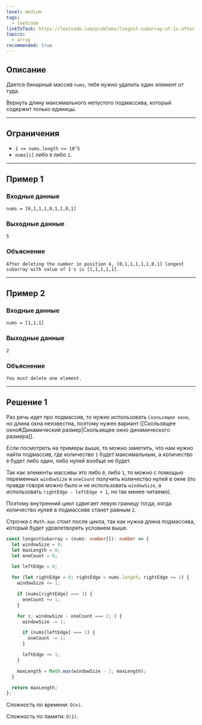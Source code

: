 ```yaml
---
level: medium
tags:
  - leetcode
linkToTask: https://leetcode.com/problems/longest-subarray-of-1s-after-deleting-one-element/description/
topics:
  - array
recommended: true
---
```

## Описание

Дается бинарный массив `nums`, тебе нужно удалить один элемент от туда.

Вернуть длину максимального непустого подмассива, который содержит только единицы.

---
## Ограничения

- `1 <= nums.length <= 10^5`
- `nums[i]` либо `0` либо `1`.

---
## Пример 1

### Входные данные

```
nums = [0,1,1,1,0,1,1,0,1]
```
### Выходные данные

```
5
```
### Объяснение

```
After deleting the number in position 4, [0,1,1,1,1,1,0,1] longest subarray with value of 1's is [1,1,1,1,1].
```

---
## Пример 2

### Входные данные

```
nums = [1,1,1]
```
### Выходные данные

```
2
```
### Объяснение

```
You must delete one element.
```

---
## Решение 1

Раз речь идет про подмассив, то нужно использовать `Скользящее окно`, но длина окна неизвестна, поэтому нужен вариант [[Скользящее окно#Динамический размер|Скользящее окно динамического размера]].

Если посмотреть на примеры выше, то можно заметить, что нам нужно найти подмассив, где количество `1` будет максимальным, а количество `0` будет либо один, либо нулей вообще не будет.

Так как элементы массивы это либо `0`, либо `1`, то можно с помощью переменных `windowSize` и `oneCount` получить количество нулей в окне (по правде говоря можно было и не использовать `windowSize`, а использовать `rightEdge - leftEdge + 1`,  но так менее читаемо).

Поэтому внутренний цикл сдвигает левую границу тогда, когда количество нулей в подмассиве станет равным `2`.

Строчка с `Math.max` стоит после цикла, так как нужна длина подмассива, который будет удовлетворять условием выше.

```typescript
const longestSubarray = (nums: number[]): number => {
  let windowSize = 0;
  let maxLength = 0;
  let oneCount = 0;

  let leftEdge = 0;

  for (let rightEdge = 0; rightEdge < nums.length; rightEdge += 1) {
    windowSize += 1;

    if (nums[rightEdge] === 1) {
      oneCount += 1;
    }

    for (; windowSize - oneCount === 2; ) {
      windowSize -= 1;

      if (nums[leftEdge] === 1) {
        oneCount -= 1;
      }

      leftEdge += 1;
    }

    maxLength = Math.max(windowSize - 1, maxLength);
  }

  return maxLength;
};
```

Сложность по времени: `O(n)`.

Сложность по памяти: `O(1)`.